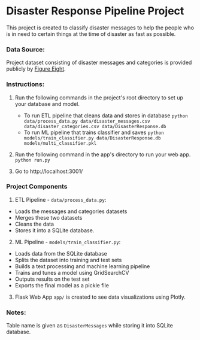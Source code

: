 # Disaster Response Pipeline Project

This project is created to classify disaster messages to help the people who is in need to certain things at the time of disaster as fast as possible.

### Data Source:
Project dataset consisting of disaster messages and categories is provided publicly by [Figure Eight](https://www.figure-eight.com/datasets/).

### Instructions:
1. Run the following commands in the project's root directory to set up your database and model.

    - To run ETL pipeline that cleans data and stores in database
        `python data/process_data.py data/disaster_messages.csv data/disaster_categories.csv data/DisasterResponse.db`
    - To run ML pipeline that trains classifier and saves
        `python models/train_classifier.py data/DisasterResponse.db models/multi_classifier.pkl`

2. Run the following command in the app's directory to run your web app.
    `python run.py`

3. Go to http://localhost:3001/

### Project Components
1. ETL Pipeline - `data/process_data.py`:
* Loads the messages and categories datasets
* Merges these two datasets
* Cleans the data
* Stores it into a SQLite database.
2. ML Pipeline - `models/train_classifier.py`:
* Loads data from the SQLite database
* Splits the dataset into training and test sets
* Builds a text processing and machine learning pipeline
* Trains and tunes a model using GridSearchCV
* Outputs results on the test set
* Exports the final model as a pickle file
3. Flask Web App `app/` is created to see data visualizations using Plotly.

### Notes:
Table name is given as `DisasterMessages` while storing it into SQLite database.
